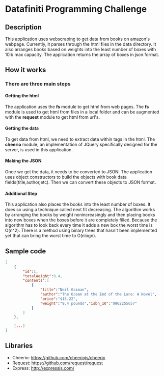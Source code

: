 # Datafiniti Programming Challenge

## Description
This application uses webscraping to get data from books on amazon's webpage. Currently, it parses through the html files in the data directory. It also arranges books based on weights into the least number of boxes with 10lb max capacity. The application returns the array of boxes in json format.

## How it works
	
### There are three main steps

#### Getting the html
The application uses the **fs** module to get html from web pages. The **fs** module is used to get html from files in a local folder and can be augmented with the **request** module to get html from url's.
#### Getting the data 
To get data from html, we need to extract data within tags in the html. The **cheerio** module, an implementation of JQuery specifically designed for the server, is used in this application.
#### Making the JSON
Once we get the data, it needs to be converted to JSON. The application uses object constructors to build the objects with book data fields(title,author,etc). Then we can convert these objects to JSON format.

#### Additional Step
This application also places the books into the least number of boxes. It does so using a technique called next fit decreasing. The algorithm works by arranging the books by weight nonincreasingly and then placing books into new boxes when the boxes before it are completely filled. Because the algorithm has to look back every time it adds a new box the worst time is O(n^2). There is a method using binary trees that hasn't been implemented yet that can bring the worst time to O(nlogn).

## Sample code

```json
[
	{
		"id":1,
		"totalWeight":9.4,
		"contents":[
			{
				"title":"Neil Gaiman",
				"author":"The Ocean at the End of the Lane: A Novel",
				"price":"$15.22",
				"weight":"9.4 pounds","isbn_10":"0062255657"
			}
		]
	},

	[...]
]
```

## Libraries 
* Cheerio: https://github.com/cheeriojs/cheerio
* Request: https://github.com/request/request
* Express: http://expressjs.com/
